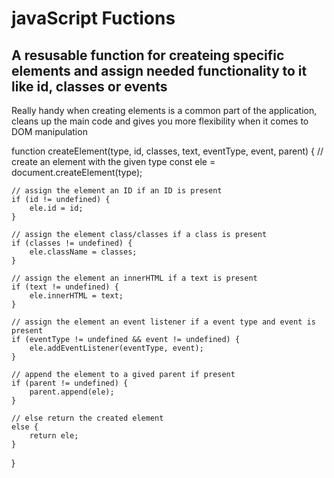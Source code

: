 # javaScript Fuctions

<h2>A resusable function for createing specific elements and assign needed functionality to it like id, classes or events</h2>
<p>Really handy when creating elements is a common part of the application, cleans up the main code and gives you more flexibility when it comes to DOM manipulation</p>

function createElement(type, id, classes, text, eventType, event, parent) {
	// create an element with the given type
	const ele = document.createElement(type);

	// assign the element an ID if an ID is present
	if (id != undefined) {
		ele.id = id;
	}

	// assign the element class/classes if a class is present
	if (classes != undefined) {
		ele.className = classes;
	}

	// assign the element an innerHTML if a text is present
	if (text != undefined) {
		ele.innerHTML = text;
	}

	// assign the element an event listener if a event type and event is present
	if (eventType != undefined && event != undefined) {
		ele.addEventListener(eventType, event);
	}

	// append the element to a gived parent if present
	if (parent != undefined) {
		parent.append(ele);
	}

	// else return the created element
	else {
		return ele;
	}
}
